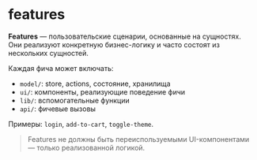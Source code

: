# features

**Features** — пользовательские сценарии, основанные на сущностях.  
Они реализуют конкретную бизнес-логику и часто состоят из нескольких сущностей.

Каждая фича может включать:

- `model/`: store, actions, состояние, хранилища
- `ui/`: компоненты, реализующие поведение фичи
- `lib/`: вспомогательные функции
- `api/`: фичевые вызовы

Примеры: `login`, `add-to-cart`, `toggle-theme`.

> Features не должны быть переиспользуемыми UI-компонентами — только реализованной логикой.

